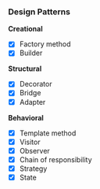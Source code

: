 ### Design Patterns

**Creational**
- [x] Factory method
- [x] Builder

**Structural**
- [x] Decorator
- [x] Bridge
- [x] Adapter

**Behavioral**
- [x] Template method
- [x] Visitor
- [X] Observer
- [x] Chain of responsibility
- [x] Strategy
- [x] State
